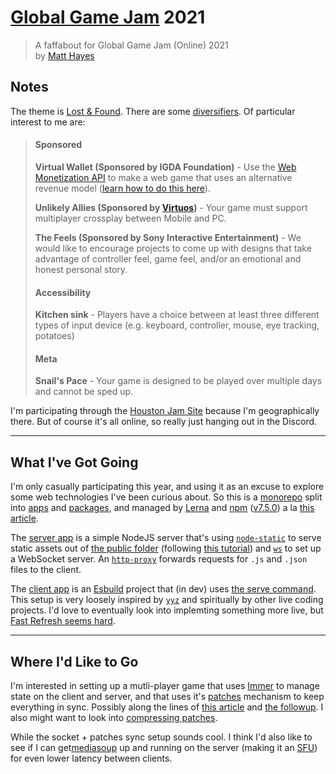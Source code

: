 # [Global Game Jam](https://globalgamejam.org) 2021

> A faffabout for Global Game Jam (Online) 2021<br>
> by [Matt Hayes](https://globalgamejam.org/users/mysterycommand)

## Notes

The theme is [Lost & Found](https://globalgamejam.org/news/theme-global-game-jam-online-2021). There are some [diversifiers](https://globalgamejam.org/news/ggj-online-diversifiers). Of particular interest to me are:

> #### Sponsored
>
> **Virtual Wallet (Sponsored by IGDA Foundation)** - Use the [Web Monetization API](https://webmonetization.org/docs/getting-started/) to make a web game that uses an alternative revenue model ([learn how to do this here](https://igdafoundation.org/ggj2021/)).
>
> **Unlikely Allies (Sponsored by [Virtuos](https://www.virtuosgames.com/))** - Your game must support multiplayer crossplay between Mobile and PC.
>
> **The Feels (Sponsored by Sony Interactive Entertainment)** - We would like to encourage projects to come up with designs that take advantage of controller feel, game feel, and/or an emotional and honest personal story.
>
> #### Accessibility
>
> **Kitchen sink** - Players have a choice between at least three different types of input device (e.g. keyboard, controller, mouse, eye tracking, potatoes)
>
> #### Meta
>
> **Snail's Pace** - Your game is designed to be played over multiple days and cannot be sped up.

I'm participating through the [Houston Jam Site](https://globalgamejam.org/2021/jam-sites/houston-global-game-jam-2021) because I'm geographically there. But of course it's all online, so really just hanging out in the Discord.

---

## What I've Got Going

I'm only casually participating this year, and using it as an excuse to explore some web technologies I've been curious about. So this is a [monorepo](https://en.wikipedia.org/wiki/Monorepo) split into [apps](apps) and [packages](packages), and managed by [Lerna](https://lerna.js.org/) and [npm](https://docs.npmjs.com/) ([v7.5.0](https://www.npmjs.com/package/npm/v/7.5.0)) a la [this article](https://dev.to/limal/simplify-your-monorepo-with-npm-7-workspaces-5gmj).

The [server app](apps/server) is a simple NodeJS server that's using [`node-static`](https://www.npmjs.com/package/node-static) to serve static assets out of [the public folder](apps/server/public) (following [this tutorial](https://nodejs.org/en/knowledge/HTTP/servers/how-to-serve-static-files/)) and [`ws`](https://www.npmjs.com/package/ws) to set up a WebSocket server. An [`http-proxy`](https://www.npmjs.com/package/http-proxy) forwards requests for `.js` and `.json` files to the client.

The [client app](apps/client) is an [Esbuild](https://esbuild.github.io/) project that (in dev) uses [the serve command](https://esbuild.github.io/api/#serve). This setup is very loosely inspired by [`yyz`](https://www.npmjs.com/package/yyz) and spiritually by other live coding projects. I'd love to eventually look into implemting something more live, but [Fast Refresh seems hard](https://github.com/facebook/react/issues/16604#issuecomment-528663101).

---

## Where I'd Like to Go

I'm interested in setting up a mutli-player game that uses [Immer](https://immerjs.github.io/immer/) to manage state on the client and server, and that uses it's [patches](https://immerjs.github.io/immer/docs/patches) mechanism to keep everything in sync. Possibly along the lines of [this article](https://medium.com/@mweststrate/distributing-state-changes-using-snapshots-patches-and-actions-part-1-2811a2fcd65f) and [the followup](https://medium.com/@mweststrate/distributing-state-changes-using-snapshots-patches-and-actions-part-2-2f50d8363988). I also might want to look into [compressing patches](https://medium.com/@dedels/using-immer-to-compress-immer-patches-f382835b6c69).

While the socket + patches sync setup sounds cool. I think I'd also like to see if I can get[mediasoup](https://mediasoup.org/) up and running on the server (making it an [SFU](https://webrtcglossary.com/sfu/)) for even lower latency between clients.
